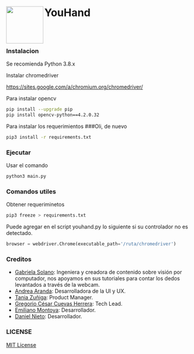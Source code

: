 # **YouHand** <img src="https://raw.githubusercontent.com/TanZng/YouHand/master/src/youhand.gif" width="100" align="left" />
<br/>
<br/>

### Instalacion

Se recomienda Python 3.8.x

Instalar chromedriver

https://sites.google.com/a/chromium.org/chromedriver/

Para instalar opencv
```bash
pip install --upgrade pip
pip install opencv-python==4.2.0.32
```

Para instalar los requerimientos
###Oli, de nuevo
```bash
pip3 install -r requirements.txt
```

### Ejecutar

Usar el comando

```bash
python3 main.py
```


### Comandos utiles

Obtener requeriminetos
```bash
pip3 freeze > requirements.txt
```

Puede agregar en el script youhand.py lo siguiente si su controlador no es detectado.

```python
browser = webdriver.Chrome(executable_path='/ruta/chromedriver')
```

### Creditos
- [Gabriela Solano](https://github.com/GabySol): Ingeniera y creadora de contenido sobre visión por computador, nos apoyamos en sus tutoriales para contar los dedos levantados a través de la webcam.
- [Andrea Aranda](https://github.com/Andy-Aranda): Desarrolladora de la UI y UX.
- [Tania Zuñiga](https://github.com/Delttoria): Product Manager.
- [Gregorio César Cuevas Herrera](https://github.com/Delttoria): Tech Lead.
- [Emiliano Montoya](https://github.com/Emi-bit): Desarrollador.
- [Daniel Nieto](https://github.com/danielnietod): Desarrollador.

### LICENSE
[MIT License](https://github.com/TanZng/YouHand/blob/master/LICENSE)

